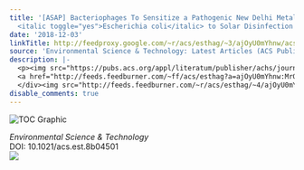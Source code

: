 ```yaml
---
title: '[ASAP] Bacteriophages To Sensitize a Pathogenic New Delhi Metallo ß-Lactamase-Positive
  <italic toggle="yes">Escherichia coli</italic> to Solar Disinfection'
date: '2018-12-03'
linkTitle: http://feedproxy.google.com/~r/acs/esthag/~3/ajOyU0mYhnw/acs.est.8b04501
source: 'Environmental Science & Technology: Latest Articles (ACS Publications)'
description: |-
  <p><img src="https://pubs.acs.org/appl/literatum/publisher/achs/journals/content/esthag/0/esthag.ahead-of-print/acs.est.8b04501/20181203/images/medium/es-2018-04501g_0003.gif" alt="TOC Graphic"/></p><div><cite>Environmental Science & Technology</cite></div><div>DOI: 10.1021/acs.est.8b04501</div><div class="feedflare">
  <a href="http://feeds.feedburner.com/~ff/acs/esthag?a=ajOyU0mYhnw:MrG050IX-TI:yIl2AUoC8zA"><img src="http://feeds.feedburner.com/~ff/acs/esthag?d=yIl2AUoC8zA" border="0"></img></a>
  </div><img src="http://feeds.feedburner.com/~r/acs/esthag/~4/ajOyU0mYhnw" height="1" width="1" ...
disable_comments: true
---
```

<p><img src="https://pubs.acs.org/appl/literatum/publisher/achs/journals/content/esthag/0/esthag.ahead-of-print/acs.est.8b04501/20181203/images/medium/es-2018-04501g_0003.gif" alt="TOC Graphic"/></p><div><cite>Environmental Science & Technology</cite></div><div>DOI: 10.1021/acs.est.8b04501</div><div class="feedflare">
<a href="http://feeds.feedburner.com/~ff/acs/esthag?a=ajOyU0mYhnw:MrG050IX-TI:yIl2AUoC8zA"><img src="http://feeds.feedburner.com/~ff/acs/esthag?d=yIl2AUoC8zA" border="0"></img></a>
</div><img src="http://feeds.feedburner.com/~r/acs/esthag/~4/ajOyU0mYhnw" height="1" width="1" ...